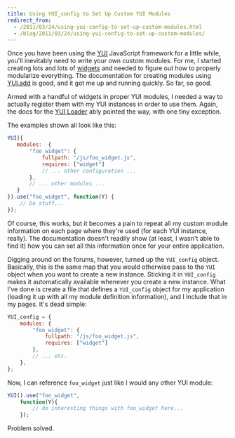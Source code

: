 ```yaml
---
title: Using YUI_config to Set Up Custom YUI Modules
redirect_from:
  - /2011/03/24/using-yui-config-to-set-up-custom-modules.html
  - /blog/2011/03/24/using-yui-config-to-set-up-custom-modules/
---
```


Once you have been using the [YUI][] JavaScript framework for a little
while, you'll inevitably need to write your own custom modules.  For
me, I started creating lots and lots of [widgets][] and needed to
figure out how to properly modularize everything.  The documentation
for creating modules using [YUI.add][] is good, and it got me up and
running quickly.  So far, so good.

Armed with a handful of widgets in proper YUI modules, I needed a way
to actually register them with my YUI instances in order to use them.
Again, the docs for the [YUI Loader][] ably pointed the way, with one
tiny exception.

The examples shown all look like this:

``` javascript
YUI({
   modules:  {
       "foo_widget": {
           fullpath: "/js/foo_widget.js",
           requires: ["widget"]
           // ... other configuration ...
       },
       // ... other modules ...
   }
}).use("foo_widget", function(Y) {
    // Do stuff...
});
```

Of course, this works, but it becomes a pain to repeat all my custom
module information on each page where they're used (for each YUI
instance, really).  The documentation doesn't readily show (at least,
I wasn't able to find it) how you can set all this information once
for your entire application.

Digging around on the forums, however, turned up the `YUI_config`
object.  Basically, this is the same map that you would otherwise pass
to the `YUI` object when you want to create a new instance.  Sticking
it in `YUI_config` makes it automatically available whenever you
create a new instance.  What I've done is create a file that defines a
`YUI_config` object for my application (loading it up with all my
module definition information), and I include that in my pages.  It's
dead simple:

``` javascript
YUI_config = {
    modules: {
        "foo_widget": {
            fullpath: "/js/foo_widget.js",
            requires: ["widget"]
        },
        // ... etc.
    },
};
```

Now, I can reference `foo_widget` just like I would any other YUI
module:

``` javascript
YUI().use("foo_widget",
    function(Y){
        // do interesting things with foo_widget here...
    });
```

Problem solved.

[YUI]:http://developer.yahoo.com/yui/3
[widgets]:http://developer.yahoo.com/yui/3/widget/
[YUI.add]:http://developer.yahoo.com/yui/3/yui/#yuiadd
[YUI Loader]:http://developer.yahoo.com/yui/3/yui/#loader
